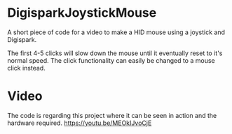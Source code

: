 # DigisparkJoystickMouse
A short piece of code for a video to make a HID mouse using a joystick and Digispark.

The first 4-5 clicks will slow down the mouse until it eventually reset to it's normal speed.
The click functionality can easily be changed to a mouse click instead. 

# Video
The code is regarding this project where it can be seen in action and the hardware required.
https://youtu.be/MEOkIJvoCjE
